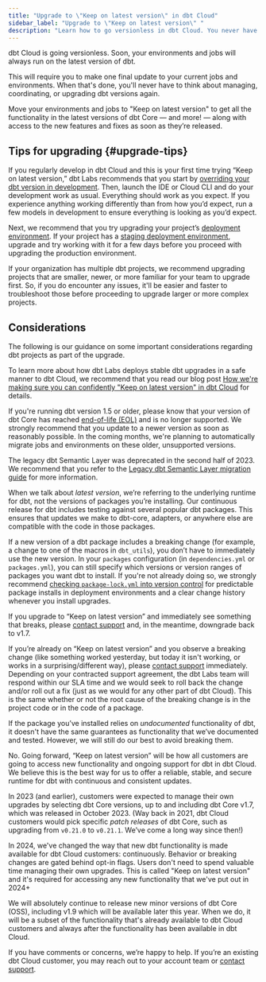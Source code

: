 ```yaml
---
title: "Upgrade to \"Keep on latest version\" in dbt Cloud"
sidebar_label: "Upgrade to \"Keep on latest version\" "
description: "Learn how to go versionless in dbt Cloud. You never have to perform an upgrade again. Plus, you'll be able to access new features and enhancements as soon as they become available. "
---
```


dbt Cloud is going versionless. Soon, your environments and jobs will always run on the latest version of dbt.

This will require you to make one final update to your current jobs and environments. When that's done, you'll never have to think about managing, coordinating, or upgrading dbt versions again.

Move your environments and jobs to "Keep on latest version" to get all the functionality in the latest versions of dbt Core &mdash; and more! &mdash; along with access to the new features and fixes as soon as they’re released.

## Tips for upgrading {#upgrade-tips}

If you regularly develop in dbt Cloud and this is your first time trying “Keep on latest version,” dbt Labs recommends that you start by [overriding your dbt version in development](/docs/dbt-versions/upgrade-dbt-version-in-cloud#override-dbt-version). Then, launch the IDE or Cloud CLI and do your development work as usual. Everything should work as you expect. If you experience anything working differently than from how you’d expect, run a few models in development to ensure everything is looking as you’d expect.

Next, we recommend that you try upgrading your project’s [deployment environment](/docs/dbt-versions/upgrade-dbt-version-in-cloud#environments). If your project has a [staging deployment environment](/docs/deploy/deploy-environments#staging-environment), upgrade and try working with it for a few days before you proceed with upgrading the production environment. 

If your organization has multiple dbt projects, we recommend upgrading projects that are smaller, newer, or more familiar for your team to upgrade first. So, if you do encounter any issues, it'll be easier and faster to troubleshoot those before proceeding to upgrade larger or more complex projects.

## Considerations

The following is our guidance on some important considerations regarding dbt projects as part of the upgrade. 

To learn more about how dbt Labs deploys stable dbt upgrades in a safe manner to dbt Cloud, we recommend that you read our blog post [How we're making sure you can confidently "Keep on latest version" in dbt Cloud](https://docs.getdbt.com/blog/latest-dbt-stability) for details.

<Expandable alt_header="I'm using an old version of dbt. What should I do?" >

If you're running dbt version 1.5 or older, please know that your version of dbt Core has reached [end-of-life (EOL)](/docs/dbt-versions/core#eol-version-support) and is no longer supported. We strongly recommend that you update to a newer version as soon as reasonably possible. In the coming months, we're planning to automatically migrate jobs and environments on these older, unsupported versions.

</Expandable>

<Expandable alt_header="I'm using the legacy metrics definitions from dbt Core version ≤1.5. What should I do?" >

The legacy dbt Semantic Layer was deprecated in the second half of 2023. We recommend that you refer to the [Legacy dbt Semantic Layer migration guide](/guides/sl-migration?step=1) for more information.

</Expandable>

<Expandable alt_header="What about breaking changes to packages (maintained by dbt Labs or by others)?" >

When we talk about _latest version_, we’re referring to the underlying runtime for dbt, not the versions of packages you’re installing. Our continuous release for dbt includes testing against several popular dbt packages. This ensures that updates we make to dbt-core, adapters, or anywhere else are compatible with the code in those packages.

If a new version of a dbt package includes a breaking change (for example, a change to one of the macros in `dbt_utils`), you don’t have to immediately use the new version. In your `packages` configuration (in `dependencies.yml` or  `packages.yml`), you can still specify which versions or version ranges of packages you want dbt to install. If you're not already doing so, we strongly recommend [checking `package-lock.yml` into version control](/reference/commands/deps#predictable-package-installs) for predictable package installs in deployment environments and a clear change history whenever you install upgrades.

If you upgrade to “Keep on latest version” and immediately see something that breaks, please [contact support](/docs/dbt-support#dbt-cloud-support) and, in the meantime, downgrade back to v1.7.

If you’re already on “Keep on latest version” and you observe a breaking change (like something worked yesterday, but today it isn't working, or works in a surprising/different way), please [contact support](/docs/dbt-support#dbt-cloud-support) immediately. Depending on your contracted support agreement, the dbt Labs team will respond within our SLA time and we would seek to roll back the change and/or roll out a fix (just as we would for any other part of dbt Cloud). This is the same whether or not the root cause of the breaking change is in the project code or in the code of a package.

If the package you’ve installed relies on _undocumented_ functionality of dbt, it doesn't have the same guarantees as functionality that we’ve documented and tested. However, we will still do our best to avoid breaking them.

</Expandable>

<Expandable alt_header="I see that dbt Core version 1.8 was released in April 2024. Will a version 1.8 become available in dbt Cloud?" >

No. Going forward, “Keep on latest version” will be how all customers are going to access new functionality and ongoing support for dbt in dbt Cloud. We believe this is the best way for us to offer a reliable, stable, and secure runtime for dbt with continuous and consistent updates.

In 2023 (and earlier), customers were expected to manage their own upgrades by selecting dbt Core versions, up to and including dbt Core v1.7, which was released in October 2023. (Way back in 2021, dbt Cloud customers would pick specific _patch releases_ of dbt Core, such as upgrading from `v0.21.0` to `v0.21.1`. We’ve come a long way since then!)

In 2024, we've changed the way that new dbt functionality is made available for dbt Cloud customers: continuously. Behavior or breaking changes are gated behind opt-in flags. Users don't need to spend valuable time managing their own upgrades. This is called "Keep on latest version" and it's required for accessing any new functionality that we've put out in 2024+

We will absolutely continue to release new minor versions of dbt Core (OSS), including v1.9 which will be available later this year. When we do, it will be a subset of the functionality that's already available to dbt Cloud customers and always after the functionality has been available in dbt Cloud.

If you have comments or concerns, we’re happy to help. If you’re an existing dbt Cloud customer, you may reach out to your account team or [contact support](/docs/dbt-support#dbt-cloud-support).

</Expandable>